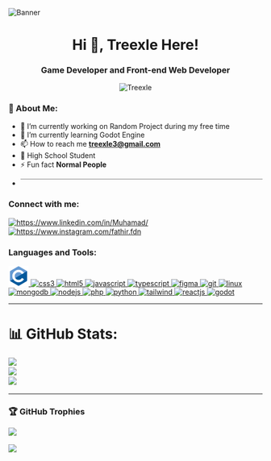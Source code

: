 ![Banner](strongestonecancry-min.png)

<h1 align="center">Hi 👋, Treexle Here!</h1>

<h3 align="center">Game Developer and Front-end Web Developer</h3>

<p align="center">
  <img
    src="https://komarev.com/ghpvc/?username=Treexle&label=Profile%20views&color=0e75b6&style=flat"
    alt="Treexle"
  />
</p>

### 💫 About Me:

- 🔭 I’m currently working on Random Project during my free time
- 🌱 I’m currently learning Godot Engine
- 📫 How to reach me **treexle3@gmail.com**
- 🏫 High School Student
- ⚡ Fun fact **Normal People**
- <hr style="height:1px;border-width:0;color:gray;background-color:gray"/>

<h3 align="left">Connect with me:</h3>
<p align="left">
  <a
    href="https://www.linkedin.com/in/muhamad-fathir-fardan/"
    target="blank"
    ><img
      align="center"
      src="https://raw.githubusercontent.com/rahuldkjain/github-profile-readme-generator/master/src/images/icons/Social/linked-in-alt.svg"
      alt="https://www.linkedin.com/in/Muhamad/"
      height="30"
      width="40"
  /></a>
  <a
    href="https://www.instagram.com/fathir.fdn"
    target="blank"
    ><img
      align="center"
      src="https://raw.githubusercontent.com/rahuldkjain/github-profile-readme-generator/master/src/images/icons/Social/instagram.svg"
      alt="https://www.instagram.com/fathir.fdn"
      height="30"
      width="40"
  /></a>
</p>

<h3 align="left">Languages and Tools:</h3>
<p align="left">
  <a
    href="https://www.cprogramming.com/"
    target="_blank"
    rel="noreferrer"
  >
    <img
      src="https://raw.githubusercontent.com/devicons/devicon/master/icons/c/c-original.svg"
      alt="c"
      width="40"
      height="40"
    />
  </a>
  <a
    href="https://www.w3schools.com/css/"
    target="_blank"
    rel="noreferrer"
  >
    <img
      src="https://www.vectorlogo.zone/logos/w3_css/w3_css-icon~old.svg"
      alt="css3"
      width="40"
      height="40"
    />
  </a>
  <a
    href="https://www.w3.org/html/"
    target="_blank"
    rel="noreferrer"
  >
    <img
      src="https://www.vectorlogo.zone/logos/w3_html5/w3_html5-icon.svg"
      alt="html5"
      width="40"
      height="40"
    />
  </a>
  <a
    href="https://developer.mozilla.org/en-US/docs/Web/JavaScript"
    target="_blank"
    rel="noreferrer"
  >
    <img
      src="https://www.vectorlogo.zone/logos/javascript/javascript-icon.svg"
      alt="javascript"
      width="40"
      height="40"
    />
  </a>
  <a
    href="https://www.typescriptlang.org/"
    target="_blank"
    rel="noreferrer"
  >
    <img
      src="https://www.vectorlogo.zone/logos/typescriptlang/typescriptlang-icon.svg"
      alt="typescript"
      width="40"
      height="40"
    />
  </a>
  <a
    href="https://www.figma.com/"
    target="_blank"
    rel="noreferrer"
  >
    <img
      src="https://www.vectorlogo.zone/logos/figma/figma-icon.svg"
      alt="figma"
      width="40"
      height="40"
    />
  </a>
  <a
    href="https://git-scm.com/"
    target="_blank"
    rel="noreferrer"
  >
    <img
      src="https://www.vectorlogo.zone/logos/git-scm/git-scm-icon.svg"
      alt="git"
      width="40"
      height="40"
    />
  </a>
  <a
    href="https://www.linux.org/"
    target="_blank"
    rel="noreferrer"
  >
    <img
      src="https://www.vectorlogo.zone/logos/linux/linux-icon.svg"
      alt="linux"
      width="40"
      height="40"
    />
  </a>
  <a
    href="https://www.mongodb.com/"
    target="_blank"
    rel="noreferrer"
  >
    <img
      src="https://www.vectorlogo.zone/logos/mongodb/mongodb-icon.svg"
      alt="mongodb"
      width="40"
      height="40"
    />
  </a>
  <a
    href="https://nodejs.org"
    target="_blank"
    rel="noreferrer"
  >
    <img
      src="https://www.vectorlogo.zone/logos/nodejs/nodejs-icon.svg"
      alt="nodejs"
      width="40"
      height="40"
    />
  </a>
  <a
    href="https://www.php.net"
    target="_blank"
    rel="noreferrer"
  >
    <img
      src="https://www.vectorlogo.zone/logos/php/php-icon.svg"
      alt="php"
      width="40"
      height="40"
    />
  </a>
  <a
    href="https://www.python.org"
    target="_blank"
    rel="noreferrer"
  >
    <img
      src="https://www.vectorlogo.zone/logos/python/python-icon.svg"
      alt="python"
      width="40"
      height="40"
    />
  </a>
  <a
    href="https://tailwindcss.com/"
    target="_blank"
    rel="noreferrer"
  >
    <img
      src="https://www.vectorlogo.zone/logos/tailwindcss/tailwindcss-icon.svg"
      alt="tailwind"
      width="40"
      height="40"
    />
  </a>
    <a
    href="https://react.dev/learn"
    target="_blank"
    rel="noreferrer"
  >
    <img
      src="https://www.vectorlogo.zone/logos/reactjs/reactjs-icon.svg"
      alt="reactjs"
      width="40"
      height="40"
    />
  </a>
  <a
    href="https://godotengine.org/"
    target="_blank"
    rel="noreferrer"
  >
    <img
      src="https://www.vectorlogo.zone/logos/godotengine/godotengine-icon.svg"
      alt="godot"
      width="40"
      height="40"
    />
  </a>
</p>

<hr style="height:2px;border-width:0;color:gray;background-color:gray">

# 📊 GitHub Stats:

![](https://github-readme-stats.vercel.app/api?username=Treexle&theme=vue-dark&hide_border=false&include_all_commits=true&count_private=true)<br/>
![](https://github-readme-streak-stats.herokuapp.com/?user=Treexle&theme=vue-dark&hide_border=false)<br/>
![](https://github-readme-stats.vercel.app/api/top-langs/?username=Treexle&theme=vue-dark&hide_border=false&include_all_commits=true&count_private=true&layout=compact)

<hr style="height:2px;border-width:0;color:gray;background-color:gray">

### 🏆 GitHub Trophies

![](https://github-profile-trophy.vercel.app/?username=Treexle&theme=radical&no-frame=false&no-bg=true&margin-w=4)

[![](https://visitcount.itsvg.in/api?id=Treexles&icon=2&color=3)](https://visitcount.itsvg.in)

